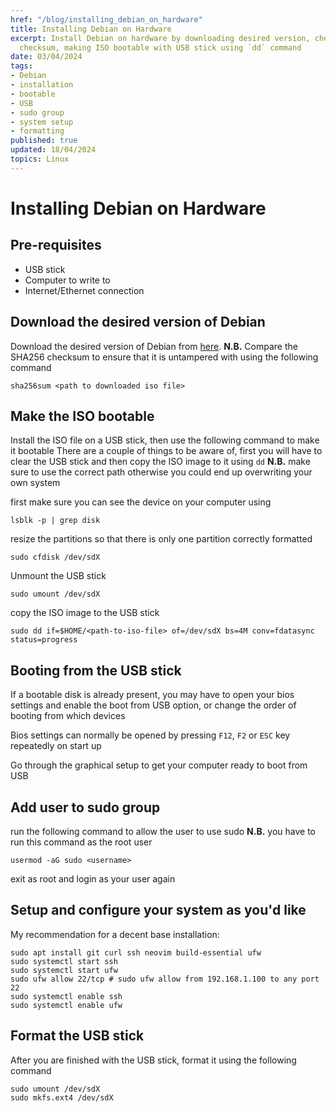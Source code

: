```yaml
---
href: "/blog/installing_debian_on_hardware"
title: Installing Debian on Hardware
excerpt: Install Debian on hardware by downloading desired version, checking SHA256
  checksum, making ISO bootable with USB stick using `dd` command
date: 03/04/2024
tags:
- Debian
- installation
- bootable
- USB
- sudo group
- system setup
- formatting
published: true
updated: 18/04/2024
topics: Linux
---
```


# Installing Debian on Hardware

## Pre-requisites
- USB stick
- Computer to write to
- Internet/Ethernet connection

## Download the desired version of Debian

Download the desired version of Debian from [here](https://www.debian.org/).
**N.B.** Compare the SHA256 checksum to ensure that it is untampered with using the following command
```shell
sha256sum <path to downloaded iso file>
```

## Make the ISO bootable

Install the ISO file on a USB stick, then use the following command to make it bootable
There are a couple of things to be aware of, first you will have to clear the USB stick and then copy the ISO image to it using `dd`
**N.B.** make sure to use the correct path otherwise you could end up overwriting your own system

first make sure you can see the device on your computer using
```shell
lsblk -p | grep disk
```
resize the partitions so that there is only one partition correctly formatted
```shell
sudo cfdisk /dev/sdX
```
Unmount the USB stick
```shell
sudo umount /dev/sdX
```
copy the ISO image to the USB stick
```shell
sudo dd if=$HOME/<path-to-iso-file> of=/dev/sdX bs=4M conv=fdatasync status=progress
```

## Booting from the USB stick

If a bootable disk is already present, you may have to open your bios settings and enable the boot from USB option, or change the order of booting from which devices

Bios settings can normally be opened by pressing `F12`, `F2` or `ESC` key repeatedly on start up

Go through the graphical setup to get your computer ready to boot from USB

## Add user to sudo group

run the following command to allow the user to use sudo 
**N.B.** you have to run this command as the root user
```shell
usermod -aG sudo <username>
```
exit as root and login as your user again

## Setup and configure your system as you'd like

My recommendation for a decent base installation: 
```shell
sudo apt install git curl ssh neovim build-essential ufw
sudo systemctl start ssh
sudo systemctl start ufw
sudo ufw allow 22/tcp # sudo ufw allow from 192.168.1.100 to any port 22
sudo systemctl enable ssh
sudo systemctl enable ufw
```

## Format the USB stick

After you are finished with the USB stick, format it using the following command

```shell
sudo umount /dev/sdX
sudo mkfs.ext4 /dev/sdX
```